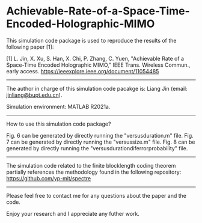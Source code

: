 # Achievable-Rate-of-a-Space-Time-Encoded-Holographic-MIMO
This simulation code package is used to reproduce the results of the following paper [1]:

[1] L. Jin, X. Xu, S. Han, X. Chi, P. Zhang, C. Yuen, "Achievable Rate of a Space-Time Encoded Holographic MIMO," IEEE Trans. Wireless Commun., early access.  https://ieeexplore.ieee.org/document/11054485

*********************************************************************************************************************************
The author in charge of this simulation code pacakge is: Liang Jin (email: jinliang@bupt.edu.cn).

Simulation environment: MATLAB R2021a.

*********************************************************************************************************************************
How to use this simulation code package?

Fig. 6 can be generated by directly running the "versusduration.m" file. 
Fig. 7 can be generated by directly running the "versussize.m" file. 
Fig. 8 can be generated by directly running the "versusdurationdiferrorprobability" file. 

*********************************************************************************************************************************
The simulation code related to the finite blocklength coding theorem partially references the methodology found in the following repository:
https://github.com/yp-mit/spectre

*********************************************************************************************************************************
Please feel free to contact me for any questions about the paper and the code.

Enjoy your research and I appreciate any futher work.

